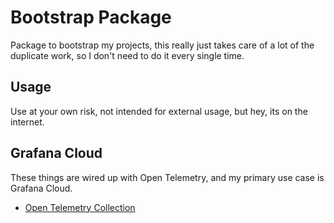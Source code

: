 # Bootstrap Package

Package to bootstrap my projects, this really just takes care of a lot of the duplicate work, so I don't need to do it every single time.

## Usage

Use at your own risk, not intended for external usage, but hey, its on the internet.

## Grafana Cloud

These things are wired up with Open Telemetry, and my primary use case is Grafana Cloud.

* [Open Telemetry Collection](https://grafana.com/blog/2021/04/13/how-to-send-traces-to-grafana-clouds-tempo-service-with-opentelemetry-collector/)
